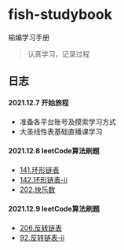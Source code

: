 # fish-studybook
榆编学习手册
> 认真学习，记录过程

## 日志

#### 2021.12.7  开始旅程
  - 准备各平台账号及摸索学习方式
  - 大圣线性表基础直播课学习
#### 2021.12.8  leetCode算法刷题
  - [141.环形链表](./my-algorithm/141.环形链表.ts)
  - [142.环形链表-ii](./my-algorithm/142.环形链表-ii.ts)
  - [202.快乐数](./my-algorithm/202.快乐数.ts)
#### 2021.12.9  leetCode算法刷题
  - [206.反转链表](./my-algorithm/206.反转链表.ts)
  - [92.反转链表-ii](./my-algorithm/92.反转链表-ii.ts)
